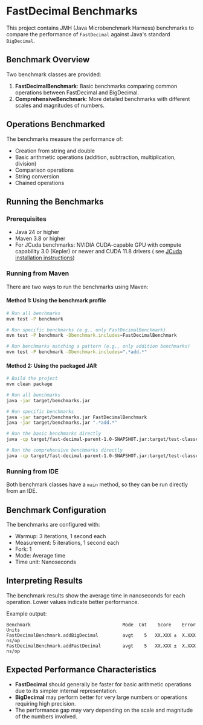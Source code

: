 # FastDecimal Benchmarks

This project contains JMH (Java Microbenchmark Harness) benchmarks to compare the performance of `FastDecimal` against Java's standard `BigDecimal`.

## Benchmark Overview

Two benchmark classes are provided:

1. **FastDecimalBenchmark**: Basic benchmarks comparing common operations between FastDecimal and BigDecimal.
2. **ComprehensiveBenchmark**: More detailed benchmarks with different scales and magnitudes of numbers.

## Operations Benchmarked

The benchmarks measure the performance of:

- Creation from string and double
- Basic arithmetic operations (addition, subtraction, multiplication, division)
- Comparison operations
- String conversion
- Chained operations

## Running the Benchmarks

### Prerequisites

- Java 24 or higher
- Maven 3.8 or higher
- For JCuda benchmarks: NVIDIA CUDA-capable GPU with compute capability 3.0 (Kepler) or newer and CUDA 11.8 drivers (
  see [JCuda installation instructions](fast-decimal-jcuda/README.md#cuda-driver-installation))

### Running from Maven

There are two ways to run the benchmarks using Maven:

#### Method 1: Using the benchmark profile

```bash
# Run all benchmarks
mvn test -P benchmark

# Run specific benchmarks (e.g., only FastDecimalBenchmark)
mvn test -P benchmark -Dbenchmark.includes=FastDecimalBenchmark

# Run benchmarks matching a pattern (e.g., only addition benchmarks)
mvn test -P benchmark -Dbenchmark.includes=".*add.*"
```

#### Method 2: Using the packaged JAR

```bash
# Build the project
mvn clean package

# Run all benchmarks
java -jar target/benchmarks.jar

# Run specific benchmarks
java -jar target/benchmarks.jar FastDecimalBenchmark
java -jar target/benchmarks.jar ".*add.*"

# Run the basic benchmarks directly
java -cp target/fast-decimal-parent-1.0-SNAPSHOT.jar:target/test-classes org.tlr.fastdecimal.FastDecimalBenchmark

# Run the comprehensive benchmarks directly
java -cp target/fast-decimal-parent-1.0-SNAPSHOT.jar:target/test-classes org.tlr.fastdecimal.ComprehensiveBenchmark
```

### Running from IDE

Both benchmark classes have a `main` method, so they can be run directly from an IDE.

## Benchmark Configuration

The benchmarks are configured with:

- Warmup: 3 iterations, 1 second each
- Measurement: 5 iterations, 1 second each
- Fork: 1
- Mode: Average time
- Time unit: Nanoseconds

## Interpreting Results

The benchmark results show the average time in nanoseconds for each operation. Lower values indicate better performance.

Example output:

```
Benchmark                                  Mode  Cnt    Score    Error  Units
FastDecimalBenchmark.addBigDecimal         avgt    5   XX.XXX ±  X.XXX  ns/op
FastDecimalBenchmark.addFastDecimal        avgt    5   XX.XXX ±  X.XXX  ns/op
```

## Expected Performance Characteristics

- **FastDecimal** should generally be faster for basic arithmetic operations due to its simpler internal representation.
- **BigDecimal** may perform better for very large numbers or operations requiring high precision.
- The performance gap may vary depending on the scale and magnitude of the numbers involved.
